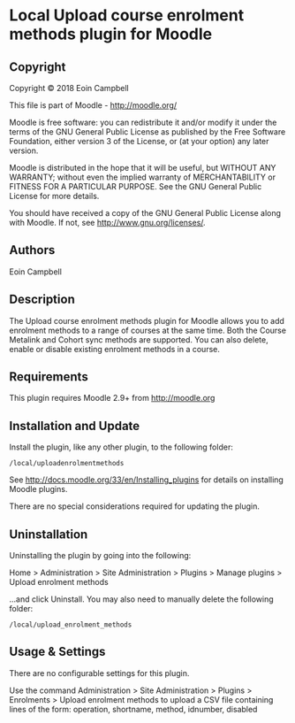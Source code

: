 Local Upload course enrolment methods plugin for Moodle
=======================================================

Copyright
---------
Copyright © 2018 Eoin Campbell

This file is part of Moodle - http://moodle.org/

Moodle is free software: you can redistribute it and/or modify
it under the terms of the GNU General Public License as published by
the Free Software Foundation, either version 3 of the License, or
(at your option) any later version.

Moodle is distributed in the hope that it will be useful,
but WITHOUT ANY WARRANTY; without even the implied warranty of
MERCHANTABILITY or FITNESS FOR A PARTICULAR PURPOSE.  See the
GNU General Public License for more details.

You should have received a copy of the GNU General Public License
along with Moodle.  If not, see <http://www.gnu.org/licenses/>.

Authors
-------
Eoin Campbell

Description
-----------
The Upload course enrolment methods plugin for Moodle allows you to add 
enrolment methods to a range of courses at the same time. Both the Course Metalink
and Cohort sync methods are supported. You can also delete, enable or disable 
existing enrolment methods in a course.

Requirements
------------
This plugin requires Moodle 2.9+ from http://moodle.org


Installation and Update
-----------------------
Install the plugin, like any other plugin, to the following folder:

    /local/uploadenrolmentmethods

See http://docs.moodle.org/33/en/Installing_plugins for details on installing Moodle plugins.

There are no special considerations required for updating the plugin.

Uninstallation
--------------
Uninstalling the plugin by going into the following:

Home > Administration > Site Administration > Plugins > Manage plugins > Upload enrolment methods

...and click Uninstall. You may also need to manually delete the following folder:

    /local/upload_enrolment_methods

Usage & Settings
----------------
There are no configurable settings for this plugin.

Use the command Administration > Site Administration > Plugins > Enrolments > Upload enrolment methods to upload 
a CSV file containing lines of the form:
operation, shortname, method, idnumber, disabled
